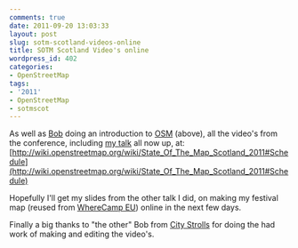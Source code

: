 ```yaml
---
comments: true
date: 2011-09-20 13:03:33
layout: post
slug: sotm-scotland-videos-online
title: SOTM Scotland Video's online
wordpress_id: 402
categories:
- OpenStreetMap
tags:
- '2011'
- OpenStreetMap
- sotmscot
---
```




As well as [Bob](http://www.openstreetmap.org/user/Central%20America) doing an introduction to [OSM](http://www.openstreetmap.org) (above), all the video's from the conference, including [my talk](http://www.chrisfleming.org/osm/state-of-the-map-scotland-the-state-of-scotland/) all now up, at: [http://wiki.openstreetmap.org/wiki/State_Of_The_Map_Scotland_2011#Schedule](http://wiki.openstreetmap.org/wiki/State_Of_The_Map_Scotland_2011#Schedule)

Hopefully I'll get my slides from the other talk I did, on making my festival map (reused from [WhereCamp EU](http://wherecamp.eu/)) online in the next few days.

Finally a big thanks to "the other" Bob from [City Strolls](http://www.citystrolls.com/) for doing the had work of making and editing the video's.
